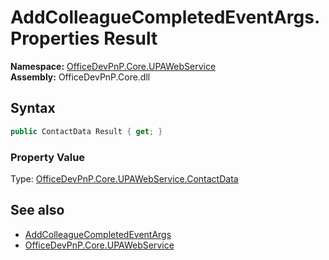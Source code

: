 # AddColleagueCompletedEventArgs.Properties Result
  

**Namespace:** [OfficeDevPnP.Core.UPAWebService](OfficeDevPnP.Core.UPAWebService.md)  
**Assembly:** OfficeDevPnP.Core.dll  
## Syntax
```C#
public ContactData Result { get; }
```

### Property Value
Type: [OfficeDevPnP.Core.UPAWebService.ContactData](OfficeDevPnP.Core.UPAWebService.ContactData.md)  

## See also
- [AddColleagueCompletedEventArgs](OfficeDevPnP.Core.UPAWebService.AddColleagueCompletedEventArgs.md) 
- [OfficeDevPnP.Core.UPAWebService](OfficeDevPnP.Core.UPAWebService.md) 
